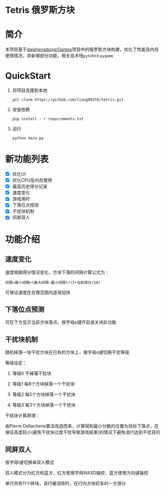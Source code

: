 # Tetris 俄罗斯方块
# 简介

本项目基于[daishengdong/Games](https://github.com/daishengdong/Games)项目中的俄罗斯方块构建，优化了性能及内存使用情况，并新增部分功能，相关技术栈`pytohn3` `pygame`

# QuickStart

1. 将项目克隆到本地

   ```shell
   git clone https://github.com/liang09255/tetris.git
   ```

2. 安装依赖

   ```shell
   pip install - r requirements.txt
   ```

3. 运行

   ```shell
   python main.py
   ```

# 新功能列表

- [x] 优化UI
- [x] 优化CPU及内存使用
- [x] 最高历史得分记录
- [x] 速度变化
- [x] 游戏用时
- [x] 下落位点预测
- [x] 干扰块机制
- [x] 同屏双人

# 功能介绍

## 速度变化

速度根据得分情况变化，方块下落的间隔计算公式为：

`间隔=最小间隔+(最大间隔-最小间隔)/(1+当前得分/10)`  

可保证速度在合理范围内逐渐加快

## 下落位点预测

可在下方显示当前方块落点，按字母p键开启或关闭此功能

## 干扰块机制

随机掉落一块干扰方块在已有的方块上，按字母o键切换干扰等级

等级设定：

1. 等级0 不掉落干扰块

2. 等级1 每8个方块掉落一个干扰块

3. 等级2 每5个方块掉落一个干扰块

4. 等级3 每3个方块掉落一个干扰块

干扰块计算原理：

由Pierre Dellacherie算法改造而来，计算得到最小分数的位置为目标下落点，在保证高度较小(避免干扰块过度干扰导致游戏结束)的情况下避免消行达到干扰目的

## 同屏双人

按字母i键切换单双人模式

双人模式分为红方和蓝方，红方使用字母WASD操控，蓝方使用方向键操控

单行共有11个砖块，该行被消除时，在行内方块较多的一方得分
